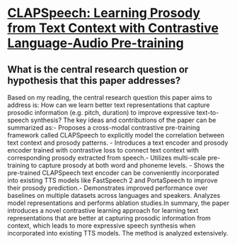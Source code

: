 # [CLAPSpeech: Learning Prosody from Text Context with Contrastive   Language-Audio Pre-training](https://arxiv.org/abs/2305.10763)

## What is the central research question or hypothesis that this paper addresses?

Based on my reading, the central research question this paper aims to address is: How can we learn better text representations that capture prosodic information (e.g. pitch, duration) to improve expressive text-to-speech synthesis? The key ideas and contributions of the paper can be summarized as:- Proposes a cross-modal contrastive pre-training framework called CLAPSpeech to explicitly model the correlation between text context and prosody patterns. - Introduces a text encoder and prosody encoder trained with contrastive loss to connect text context with corresponding prosody extracted from speech.- Utilizes multi-scale pre-training to capture prosody at both word and phoneme levels. - Shows the pre-trained CLAPSpeech text encoder can be conveniently incorporated into existing TTS models like FastSpeech 2 and PortaSpeech to improve their prosody prediction.- Demonstrates improved performance over baselines on multiple datasets across languages and speakers. Analyzes model representations and performs ablation studies.In summary, the paper introduces a novel contrastive learning approach for learning text representations that are better at capturing prosodic information from context, which leads to more expressive speech synthesis when incorporated into existing TTS models. The method is analyzed extensively.
